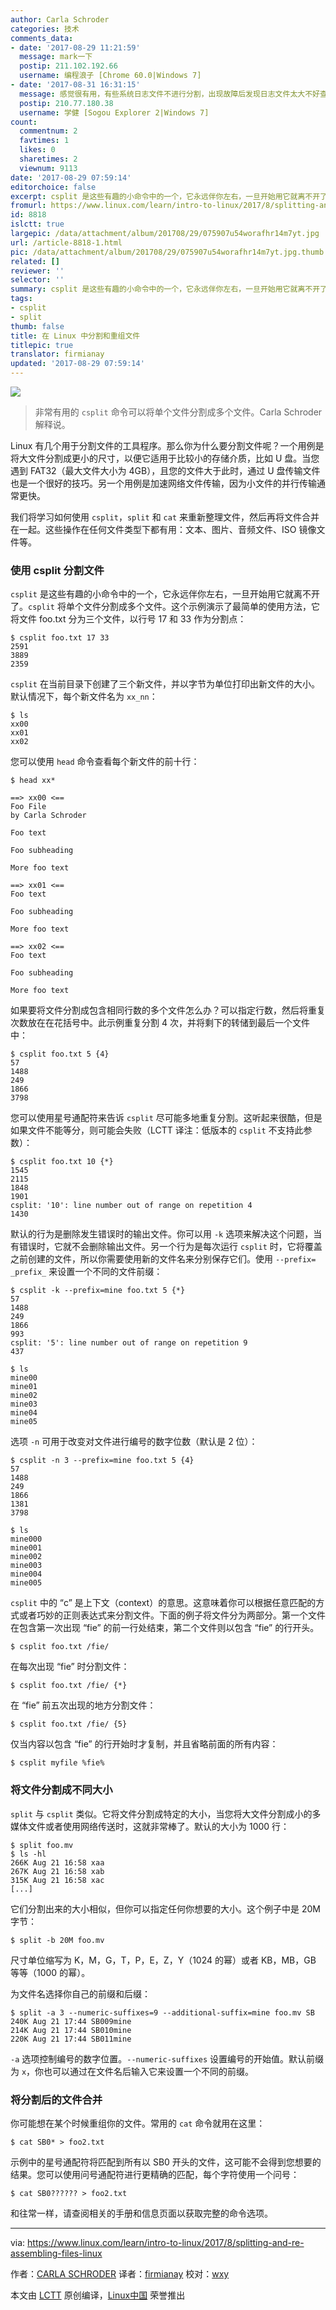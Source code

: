 ```yaml
---
author: Carla Schroder
categories: 技术
comments_data:
- date: '2017-08-29 11:21:59'
  message: mark一下
  postip: 211.102.192.66
  username: 编程浪子 [Chrome 60.0|Windows 7]
- date: '2017-08-31 16:31:15'
  message: 感觉很有用，有些系统日志文件不进行分割，出现故障后发现日志文件太大不好查看，应该可以用这个命令对日志文件进行分割吧
  postip: 210.77.180.38
  username: 学健 [Sogou Explorer 2|Windows 7]
count:
  commentnum: 2
  favtimes: 1
  likes: 0
  sharetimes: 2
  viewnum: 9113
date: '2017-08-29 07:59:14'
editorchoice: false
excerpt: csplit 是这些有趣的小命令中的一个，它永远伴你左右，一旦开始用它就离不开了。
fromurl: https://www.linux.com/learn/intro-to-linux/2017/8/splitting-and-re-assembling-files-linux
id: 8818
islctt: true
largepic: /data/attachment/album/201708/29/075907u54worafhr14m7yt.jpg
url: /article-8818-1.html
pic: /data/attachment/album/201708/29/075907u54worafhr14m7yt.jpg.thumb.jpg
related: []
reviewer: ''
selector: ''
summary: csplit 是这些有趣的小命令中的一个，它永远伴你左右，一旦开始用它就离不开了。
tags:
- csplit
- split
thumb: false
title: 在 Linux 中分割和重组文件
titlepic: true
translator: firmianay
updated: '2017-08-29 07:59:14'
---
```


![](/data/attachment/album/201708/29/075907u54worafhr14m7yt.jpg)



> 
> 非常有用的 `csplit` 命令可以将单个文件分割成多个文件。Carla Schroder 解释说。
> 
> 
> 


Linux 有几个用于分割文件的工具程序。那么你为什么要分割文件呢？一个用例是将大文件分割成更小的尺寸，以便它适用于比较小的存储介质，比如 U 盘。当您遇到 FAT32（最大文件大小为 4GB），且您的文件大于此时，通过 U 盘传输文件也是一个很好的技巧。另一个用例是加速网络文件传输，因为小文件的并行传输通常更快。


我们将学习如何使用 `csplit`，`split` 和 `cat` 来重新整理文件，然后再将文件合并在一起。这些操作在任何文件类型下都有用：文本、图片、音频文件、ISO 镜像文件等。


### 使用 csplit 分割文件


`csplit` 是这些有趣的小命令中的一个，它永远伴你左右，一旦开始用它就离不开了。`csplit` 将单个文件分割成多个文件。这个示例演示了最简单的使用方法，它将文件 foo.txt 分为三个文件，以行号 17 和 33 作为分割点：



```
$ csplit foo.txt 17 33
2591
3889
2359

```

`csplit` 在当前目录下创建了三个新文件，并以字节为单位打印出新文件的大小。默认情况下，每个新文件名为 `xx_nn`：



```
$ ls
xx00
xx01
xx02

```

您可以使用 `head` 命令查看每个新文件的前十行：



```
$ head xx*

==> xx00 <==
Foo File
by Carla Schroder

Foo text

Foo subheading

More foo text

==> xx01 <==
Foo text

Foo subheading

More foo text

==> xx02 <==
Foo text

Foo subheading

More foo text

```

如果要将文件分割成包含相同行数的多个文件怎么办？可以指定行数，然后将重复次数放在在花括号中。此示例重复分割 4 次，并将剩下的转储到最后一个文件中：



```
$ csplit foo.txt 5 {4}
57
1488
249
1866
3798

```

您可以使用星号通配符来告诉 `csplit` 尽可能多地重复分割。这听起来很酷，但是如果文件不能等分，则可能会失败（LCTT 译注：低版本的 `csplit` 不支持此参数）：



```
$ csplit foo.txt 10 {*}
1545
2115
1848
1901
csplit: '10': line number out of range on repetition 4
1430

```

默认的行为是删除发生错误时的输出文件。你可以用 `-k` 选项来解决这个问题，当有错误时，它就不会删除输出文件。另一个行为是每次运行 `csplit` 时，它将覆盖之前创建的文件，所以你需要使用新的文件名来分别保存它们。使用 `--prefix= _prefix_` 来设置一个不同的文件前缀：



```
$ csplit -k --prefix=mine foo.txt 5 {*}  
57
1488
249
1866
993
csplit: '5': line number out of range on repetition 9
437

$ ls
mine00
mine01
mine02
mine03 
mine04
mine05

```

选项 `-n` 可用于改变对文件进行编号的数字位数（默认是 2 位）：



```
$ csplit -n 3 --prefix=mine foo.txt 5 {4}
57
1488
249
1866
1381
3798

$ ls
mine000
mine001
mine002
mine003
mine004
mine005

```

`csplit` 中的 “c” 是上下文（context）的意思。这意味着你可以根据任意匹配的方式或者巧妙的正则表达式来分割文件。下面的例子将文件分为两部分。第一个文件在包含第一次出现 “fie” 的前一行处结束，第二个文件则以包含 “fie” 的行开头。



```
$ csplit foo.txt /fie/ 

```

在每次出现 “fie” 时分割文件：



```
$ csplit foo.txt /fie/ {*}

```

在 “fie” 前五次出现的地方分割文件：



```
$ csplit foo.txt /fie/ {5}

```

仅当内容以包含 “fie” 的行开始时才复制，并且省略前面的所有内容：



```
$ csplit myfile %fie% 

```

### 将文件分割成不同大小


`split` 与 `csplit` 类似。它将文件分割成特定的大小，当您将大文件分割成小的多媒体文件或者使用网络传送时，这就非常棒了。默认的大小为 1000 行：



```
$ split foo.mv
$ ls -hl
266K Aug 21 16:58 xaa
267K Aug 21 16:58 xab
315K Aug 21 16:58 xac
[...]

```

它们分割出来的大小相似，但你可以指定任何你想要的大小。这个例子中是 20M 字节：



```
$ split -b 20M foo.mv

```

尺寸单位缩写为 K，M，G，T，P，E，Z，Y（1024 的幂）或者 KB，MB，GB 等等（1000 的幂）。


为文件名选择你自己的前缀和后缀：



```
$ split -a 3 --numeric-suffixes=9 --additional-suffix=mine foo.mv SB
240K Aug 21 17:44 SB009mine
214K Aug 21 17:44 SB010mine
220K Aug 21 17:44 SB011mine

```

`-a` 选项控制编号的数字位置。`--numeric-suffixes` 设置编号的开始值。默认前缀为 `x`，你也可以通过在文件名后输入它来设置一个不同的前缀。


### 将分割后的文件合并


你可能想在某个时候重组你的文件。常用的 `cat` 命令就用在这里：



```
$ cat SB0* > foo2.txt

```

示例中的星号通配符将匹配到所有以 SB0 开头的文件，这可能不会得到您想要的结果。您可以使用问号通配符进行更精确的匹配，每个字符使用一个问号：



```
$ cat SB0?????? > foo2.txt

```

和往常一样，请查阅相关的手册和信息页面以获取完整的命令选项。




---


via: <https://www.linux.com/learn/intro-to-linux/2017/8/splitting-and-re-assembling-files-linux>


作者：[CARLA SCHRODER](https://www.linux.com/users/cschroder) 译者：[firmianay](https://github.com/firmianay) 校对：[wxy](https://github.com/wxy)


本文由 [LCTT](https://github.com/LCTT/TranslateProject) 原创编译，[Linux中国](https://linux.cn/) 荣誉推出